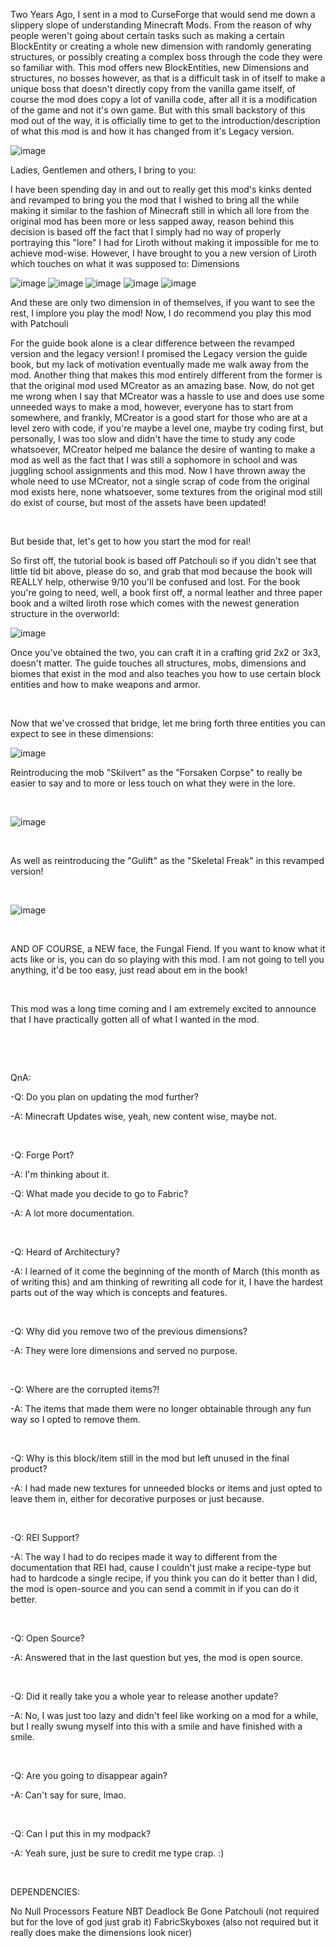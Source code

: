Two Years Ago, I sent in a mod to CurseForge that would send me down a slippery slope of understanding Minecraft Mods. From the reason of why people weren't going about certain tasks such as making a certain BlockEntity or creating a whole new dimension with randomly generating structures, or possibly creating a complex boss through the code they were so familiar with. This mod offers new BlockEntities, new Dimensions and structures, no bosses however, as that is a difficult task in of itself to make a unique boss that doesn't directly copy from the vanilla game itself, of course the mod does copy a lot of vanilla code, after all it is a modification of the game and not it's own game. But with this small backstory of this mod out of the way, it is officially time to get to the introduction/description of what this mod is and how it has changed from it's Legacy version.

![image](https://user-images.githubusercontent.com/16389833/158951578-e282ad06-a480-462f-8b03-ed6d6b1233e4.png)

Ladies, Gentlemen and others, I bring to you:

I have been spending day in and out to really get this mod's kinks dented and revamped to bring you the mod that I wished to bring all the while making it similar to the fashion of Minecraft still in which all lore from the original mod has been more or less sapped away, reason behind this decision is based off the fact that I simply had no way of properly portraying this "lore" I had for Liroth without making it impossible for me to achieve mod-wise. However, I have brought to you a new version of Liroth which touches on what it was supposed to: Dimensions

![image](https://user-images.githubusercontent.com/16389833/158951610-99ead82c-f8d3-43dd-a96d-58ec762c22ef.png)
![image](https://user-images.githubusercontent.com/16389833/158951618-13659d6b-3107-494f-a2bd-80e53ee75923.png)
![image](https://user-images.githubusercontent.com/16389833/158951629-f15562e9-3790-4078-a639-5288be11eac4.png)
![image](https://user-images.githubusercontent.com/16389833/158951643-e3274d36-a5f6-49cf-8c53-ff5bc34889b0.png)
![image](https://user-images.githubusercontent.com/16389833/158951663-5cde6bc8-2b2e-482e-99df-bea36c083bb2.png)




And these are only two dimension in of themselves, if you want to see the rest, I implore you play the mod! Now, I do recommend you play this mod with Patchouli

For the guide book alone is a clear difference between the revamped version and the legacy version! I promised the Legacy version the guide book, but my lack of motivation eventually made me walk away from the mod. Another thing that makes this mod entirely different from the former is that the original mod used MCreator as an amazing base. Now, do not get me wrong when I say that MCreator was a hassle to use and does use some unneeded ways to make a mod, however, everyone has to start from somewhere, and frankly, MCreator is a good start for those who are at a level zero with code, if you're maybe a level one, maybe try coding first, but personally, I was too slow and didn't have the time to study any code whatsoever, MCreator helped me balance the desire of wanting to make a mod as well as the fact that I was still a sophomore in school and was juggling school assignments and this mod. Now I have thrown away the whole need to use MCreator, not a single scrap of code from the original mod exists here, none whatsoever, some textures from the original mod still do exist of course, but most of the assets have been updated! 

 

But beside that, let's get to how you start the mod for real!

So first off, the tutorial book is based off Patchouli so if you didn't see that little tid bit above, please do so, and grab that mod because the book will REALLY help, otherwise 9/10 you'll be confused and lost. For the book you're going to need, well, a book first off, a normal leather and three paper book and a wilted liroth rose which comes with the newest generation structure in the overworld:

![image](https://user-images.githubusercontent.com/16389833/158951703-d4ea358f-c494-4e1c-8adc-5053036e6d09.png)
 

Once you've obtained the two, you can craft it in a crafting grid 2x2 or 3x3, doesn't matter. The guide touches all structures, mobs, dimensions and biomes that exist in the mod and also teaches you how to use certain block entities and how to make weapons and armor.

 

Now that we've crossed that bridge, let me bring forth three entities you can expect to see in these dimensions:


![image](https://user-images.githubusercontent.com/16389833/158951725-1b85b430-1a11-4cde-9e36-e4d83c2b2861.png)

 

Reintroducing the mob "Skilvert" as the "Forsaken Corpse" to really be easier to say and to more or less touch on what they were in the lore.

 

![image](https://user-images.githubusercontent.com/16389833/158951737-2b423f13-1ac5-4c7d-9410-719c5747f9df.png)


 

As well as reintroducing the "Gulift" as the "Skeletal Freak" in this revamped version!

 

![image](https://user-images.githubusercontent.com/16389833/158951749-0c8ab9b0-c06b-43c9-a7ee-cc429e9cd526.png)


 

AND OF COURSE, a NEW face, the Fungal Fiend. If you want to know what it acts like or is, you can do so playing with this mod. I am not going to tell you anything, it'd be too easy, just read about em in the book!

 

This mod was a long time coming and I am extremely excited to announce that I have practically gotten all of what I wanted in the mod. 

 

 

QnA:

-Q: Do you plan on updating the mod further?

-A: Minecraft Updates wise, yeah, new content wise, maybe not.

 

-Q: Forge Port?

-A: I'm thinking about it.


-Q: What made you decide to go to Fabric?

-A: A lot more documentation.

 

-Q: Heard of Architectury?

-A: I learned of it come the beginning of the month of March (this month as of writing this) and am thinking of rewriting all code for it, I have the hardest parts out of the way which is concepts and features.

 

-Q: Why did you remove two of the previous dimensions?

-A: They were lore dimensions and served no purpose.

 

-Q: Where are the corrupted items?!

-A: The items that made them were no longer obtainable through any fun way so I opted to remove them.

 

-Q: Why is this block/item still in the mod but left unused in the final product?

-A: I had made new textures for unneeded blocks or items and just opted to leave them in, either for decorative purposes or just because.

 

-Q: REI Support?

-A: The way I had to do recipes made it way to different from the documentation that REI had, cause I couldn't just make a recipe-type but had to hardcode a single recipe, if you think you can do it better than I did, the mod is open-source and you can send a commit in if you can do it better.

 

-Q: Open Source?

-A: Answered that in the last question but yes, the mod is open source.

 

-Q: Did it really take you a whole year to release another update?

-A: No, I was just too lazy and didn't feel like working on a mod for a while, but I really swung myself into this with a smile and have finished with a smile.

 

-Q: Are you going to disappear again?

-A: Can't say for sure, lmao.

 

-Q: Can I put this in my modpack?

-A: Yeah sure, just be sure to credit me type crap. :)

 

DEPENDENCIES:

No Null Processors
Feature NBT Deadlock Be Gone
Patchouli (not required but for the love of god just grab it)
FabricSkyboxes (also not required but it really does make the dimensions look nicer)

